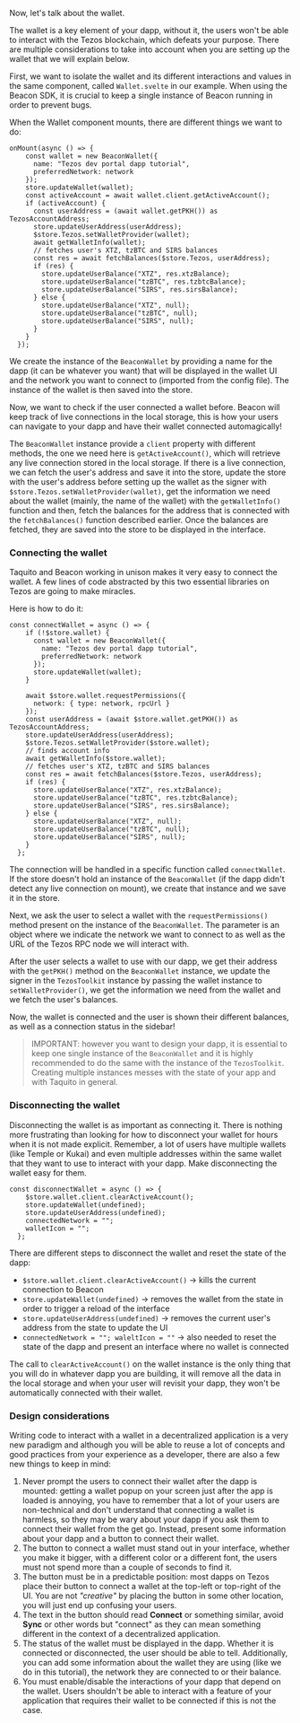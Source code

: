 Now, let's talk about the wallet.

The wallet is a key element of your dapp, without it, the users won't be able to interact with the Tezos blockchain, which defeats your purpose. There are multiple considerations to take into account when you are setting up the wallet that we will explain below.

First, we want to isolate the wallet and its different interactions and values in the same component, called `Wallet.svelte` in our example. When using the Beacon SDK, it is crucial to keep a single instance of Beacon running in order to prevent bugs.

When the Wallet component mounts, there are different things we want to do:

```typescript=
onMount(async () => {
    const wallet = new BeaconWallet({
      name: "Tezos dev portal dapp tutorial",
      preferredNetwork: network
    });
    store.updateWallet(wallet);
    const activeAccount = await wallet.client.getActiveAccount();
    if (activeAccount) {
      const userAddress = (await wallet.getPKH()) as TezosAccountAddress;
      store.updateUserAddress(userAddress);
      $store.Tezos.setWalletProvider(wallet);
      await getWalletInfo(wallet);
      // fetches user's XTZ, tzBTC and SIRS balances
      const res = await fetchBalances($store.Tezos, userAddress);
      if (res) {
        store.updateUserBalance("XTZ", res.xtzBalance);
        store.updateUserBalance("tzBTC", res.tzbtcBalance);
        store.updateUserBalance("SIRS", res.sirsBalance);
      } else {
        store.updateUserBalance("XTZ", null);
        store.updateUserBalance("tzBTC", null);
        store.updateUserBalance("SIRS", null);
      }
    }
  });
```

We create the instance of the `BeaconWallet` by providing a name for the dapp (it can be whatever you want) that will be displayed in the wallet UI and the network you want to connect to (imported from the config file). The instance of the wallet is then saved into the store.

Now, we want to check if the user connected a wallet before. Beacon will keep track of live connections in the local storage, this is how your users can navigate to your dapp and have their wallet connected automagically!

The `BeaconWallet` instance provide a `client` property with different methods, the one we need here is `getActiveAccount()`, which will retrieve any live connection stored in the local storage.
If there is a live connection, we can fetch the user's address and save it into the store, update the store with the user's address before setting up the wallet as the signer with `$store.Tezos.setWalletProvider(wallet)`, get the information we need about the wallet (mainly, the name of the wallet) with the `getWalletInfo()` function and then, fetch the balances for the address that is connected with the `fetchBalances()` function described earlier.
Once the balances are fetched, they are saved into the store to be displayed in the interface.

### Connecting the wallet

Taquito and Beacon working in unison makes it very easy to connect the wallet. A few lines of code abstracted by this two essential libraries on Tezos are going to make miracles.

Here is how to do it:

```typescript=
const connectWallet = async () => {
    if (!$store.wallet) {
      const wallet = new BeaconWallet({
        name: "Tezos dev portal dapp tutorial",
        preferredNetwork: network
      });
      store.updateWallet(wallet);
    }

    await $store.wallet.requestPermissions({
      network: { type: network, rpcUrl }
    });
    const userAddress = (await $store.wallet.getPKH()) as TezosAccountAddress;
    store.updateUserAddress(userAddress);
    $store.Tezos.setWalletProvider($store.wallet);
    // finds account info
    await getWalletInfo($store.wallet);
    // fetches user's XTZ, tzBTC and SIRS balances
    const res = await fetchBalances($store.Tezos, userAddress);
    if (res) {
      store.updateUserBalance("XTZ", res.xtzBalance);
      store.updateUserBalance("tzBTC", res.tzbtcBalance);
      store.updateUserBalance("SIRS", res.sirsBalance);
    } else {
      store.updateUserBalance("XTZ", null);
      store.updateUserBalance("tzBTC", null);
      store.updateUserBalance("SIRS", null);
    }
  };
```

The connection will be handled in a specific function called `connectWallet`.
If the store doesn't hold an instance of the `BeaconWallet` (if the dapp didn't detect any live connection on mount), we create that instance and we save it in the store.

Next, we ask the user to select a wallet with the `requestPermissions()` method present on the instance of the `BeaconWallet`. The parameter is an object where we indicate the network we want to connect to as well as the URL of the Tezos RPC node we will interact with.

After the user selects a wallet to use with our dapp, we get their address with the `getPKH()` method on the `BeaconWallet` instance, we update the signer in the `TezosToolkit` instance by passing the wallet instance to `setWalletProvider()`, we get the information we need from the wallet and we fetch the user's balances.

Now, the wallet is connected and the user is shown their different balances, as well as a connection status in the sidebar!

> IMPORTANT: however you want to design your dapp, it is essential to keep one single instance of the `BeaconWallet` and it is highly recommended to do the same with the instance of the `TezosToolkit`. Creating multiple instances messes with the state of your app and with Taquito in general.

### Disconnecting the wallet

Disconnecting the wallet is as important as connecting it. There is nothing more frustrating than looking for how to disconnect your wallet for hours when it is not made explicit. Remember, a lot of users have multiple wallets (like Temple or Kukai) and even multiple addresses within the same wallet that they want to use to interact with your dapp. Make disconnecting the wallet easy for them.

```typescript=
const disconnectWallet = async () => {
    $store.wallet.client.clearActiveAccount();
    store.updateWallet(undefined);
    store.updateUserAddress(undefined);
    connectedNetwork = "";
    walletIcon = "";
  };
```

There are different steps to disconnect the wallet and reset the state of the dapp:
- `$store.wallet.client.clearActiveAccount()` -> kills the current connection to Beacon
- `store.updateWallet(undefined)` -> removes the wallet from the state in order to trigger a reload of the interface
- `store.updateUserAddress(undefined)` -> removes the current user's address from the state to update the UI
- `connectedNetwork = ""; waleltIcon = ""` -> also needed to reset the state of the dapp and present an interface where no wallet is connected

The call to `clearActiveAccount()` on the wallet instance is the only thing that you will do in whatever dapp you are building, it will remove all the data in the local storage and when your user will revisit your dapp, they won't be automatically connected with their wallet.

### Design considerations

Writing code to interact with a wallet in a decentralized application is a very new paradigm and although you will be able to reuse a lot of concepts and good practices from your experience as a developer, there are also a few new things to keep in mind:

1. Never prompt the users to connect their wallet after the dapp is mounted: getting a wallet popup on your screen just after the app is loaded is annoying, you have to remember that a lot of your users are non-technical and don't understand that connecting a wallet is harmless, so they may be wary about your dapp if you ask them to connect their wallet from the get go. Instead, present some information about your dapp and a button to connect their wallet.
2. The button to connect a wallet must stand out in your interface, whether you make it bigger, with a different color or a different font, the users must not spend more than a couple of seconds to find it.
3. The button must be in a predictable position: most dapps on Tezos place their button to connect a wallet at the top-left or top-right of the UI. You are not *"creative"* by placing the button in some other location, you will just end up confusing your users.
4. The text in the button should read **Connect** or something similar, avoid **Sync** or other words but "connect" as they can mean something different in the context of a decentralized application.
5. The status of the wallet must be displayed in the dapp. Whether it is connected or disconnected, the user should be able to tell. Additionally, you can add some information about the wallet they are using (like we do in this tutorial), the network they are connected to or their balance.
6. You must enable/disable the interactions of your dapp that depend on the wallet. Users shouldn't be able to interact with a feature of your application that requires their wallet to be connected if this is not the case.